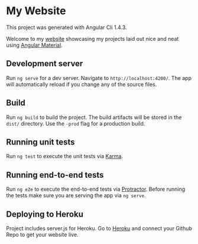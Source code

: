 # My Website

This project was generated with Angular Cli 1.4.3.

Welcome to my [website](https://jun-kawa.herokuapp.com) showcasing my projects laid out nice and neat using [Angular Material](https://material.angular.io/).

## Development server
Run `ng serve` for a dev server. Navigate to `http://localhost:4200/`. The app will automatically reload if you change any of the source files.

## Build

Run `ng build` to build the project. The build artifacts will be stored in the `dist/` directory. Use the `-prod` flag for a production build.

## Running unit tests

Run `ng test` to execute the unit tests via [Karma](https://karma-runner.github.io).

## Running end-to-end tests

Run `ng e2e` to execute the end-to-end tests via [Protractor](http://www.protractortest.org/).
Before running the tests make sure you are serving the app via `ng serve`.

## Deploying to Heroku

Project includes server.js for Heroku. Go to [Heroku](https://dashboard.heroku.com/login) and connect your Github Repo to get your website live.
                

